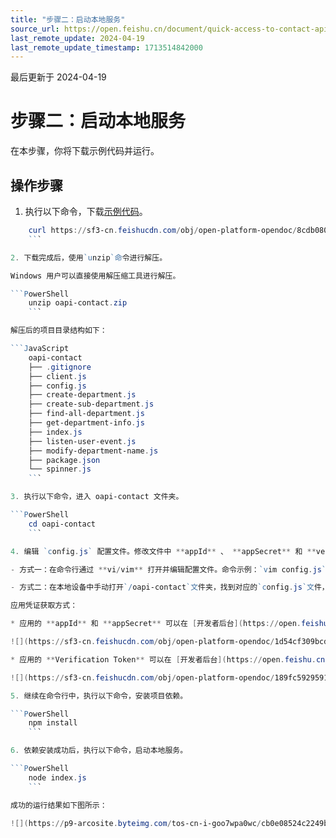 ```yaml
---
title: "步骤二：启动本地服务"
source_url: https://open.feishu.cn/document/quick-access-to-contact-api/step-2-start-the-local-service
last_remote_update: 2024-04-19
last_remote_update_timestamp: 1713514842000
---
```

最后更新于 2024-04-19

# 步骤二：启动本地服务

在本步骤，你将下载示例代码并运行。

## 操作步骤

1. 执行以下命令，下载[示例代码](https://sf3-cn.feishucdn.com/obj/open-platform-opendoc/8cdb0804798bc6cfec93027c54d867b6_t94EpI7fv0.zip)。

```PowerShell
    curl https://sf3-cn.feishucdn.com/obj/open-platform-opendoc/8cdb0804798bc6cfec93027c54d867b6_t94EpI7fv0.zip -o oapi-contact.zip
    ```

2. 下载完成后，使用`unzip`命令进行解压。

Windows 用户可以直接使用解压缩工具进行解压。

```PowerShell
    unzip oapi-contact.zip
    ```

解压后的项目目录结构如下：

```JavaScript
    oapi-contact
    ├── .gitignore
    ├── client.js
    ├── config.js
    ├── create-department.js
    ├── create-sub-department.js
    ├── find-all-department.js
    ├── get-department-info.js
    ├── index.js
    ├── listen-user-event.js
    ├── modify-department-name.js
    ├── package.json
    └── spinner.js
    ```

3. 执行以下命令，进入 oapi-contact 文件夹。

```PowerShell
    cd oapi-contact
    ```

4. 编辑 `config.js` 配置文件。修改文件中 **appId** 、 **appSecret** 和 **verificationToken** 的值为实际的应用凭证。

- 方式一：在命令行通过 **vi/vim** 打开并编辑配置文件。命令示例：`vim config.js`。

- 方式二：在本地设备中手动打开`/oapi-contact`文件夹，找到对应的`config.js`文件，使用常用的文本编辑器打开并编辑。

应用凭证获取方式：

* 应用的 **appId** 和 **appSecret** 可以在 [开发者后台](https://open.feishu.cn/app) 应用详情页的 **凭证与基础信息** 页查看。

![](https://sf3-cn.feishucdn.com/obj/open-platform-opendoc/1d54cf309bcd30ba61e469990b316088_oNFocg7XSI.png?height=588&lazyload=true&maxWidth=600&width=2538)

* 应用的 **Verification Token** 可以在 [开发者后台](https://open.feishu.cn/app) 应用详情页的 **事件与回调** > **加密策略** 页查看。

![](https://sf3-cn.feishucdn.com/obj/open-platform-opendoc/189fc59295911454e8c0f0bed5198a65_ZMaZdkCrcd.png?height=642&lazyload=true&maxWidth=600&width=2148)

5. 继续在命令行中，执行以下命令，安装项目依赖。

```PowerShell
    npm install
    ```

6. 依赖安装成功后，执行以下命令，启动本地服务。

```PowerShell
    node index.js
    ```

成功的运行结果如下图所示：

![](https://p9-arcosite.byteimg.com/tos-cn-i-goo7wpa0wc/cb0e08524c2249bf91b6108a35d9a578~tplv-goo7wpa0wc-image.image?height=186&lazyload=true&maxWidth=600&width=1004)
